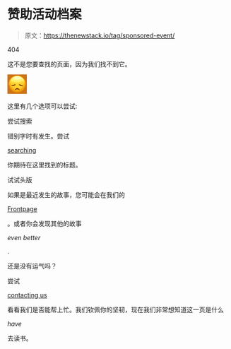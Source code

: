 # 赞助活动档案

> 原文：<https://thenewstack.io/tag/sponsored-event/>

404

这不是您要查找的页面，因为我们找不到它。

![](img/af17692d936d8610da3a3c0013a7d96b.png)

这里有几个选项可以尝试:

尝试搜索

错别字时有发生。尝试

[searching](#)

你期待在这里找到的标题。

试试头版

如果是最近发生的故事，您可能会在我们的

[Frontpage](/)

。或者你会发现其他的故事

*even better*

.

还是没有运气吗？

尝试

[contacting us](mailto:help@thenewstack.io)

看看我们是否能帮上忙。我们钦佩你的坚韧，现在我们非常想知道这一页是什么

*have*

去读书。